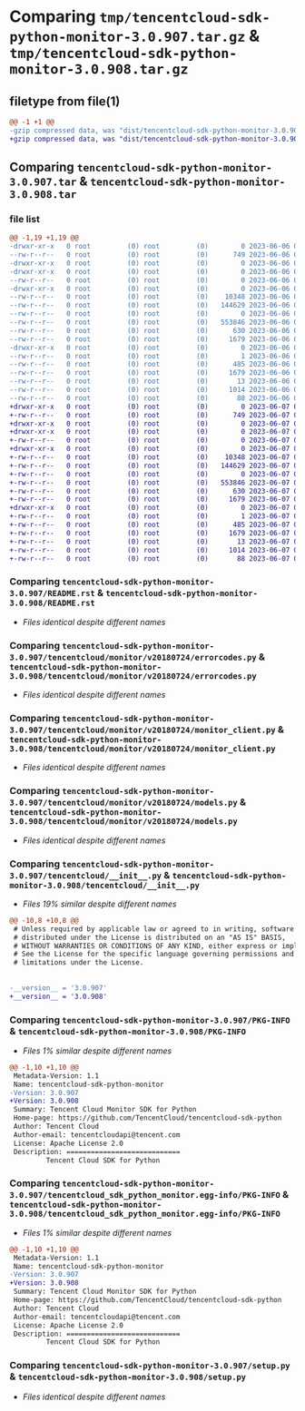 # Comparing `tmp/tencentcloud-sdk-python-monitor-3.0.907.tar.gz` & `tmp/tencentcloud-sdk-python-monitor-3.0.908.tar.gz`

## filetype from file(1)

```diff
@@ -1 +1 @@
-gzip compressed data, was "dist/tencentcloud-sdk-python-monitor-3.0.907.tar", last modified: Tue Jun  6 02:30:55 2023, max compression
+gzip compressed data, was "dist/tencentcloud-sdk-python-monitor-3.0.908.tar", last modified: Wed Jun  7 00:28:33 2023, max compression
```

## Comparing `tencentcloud-sdk-python-monitor-3.0.907.tar` & `tencentcloud-sdk-python-monitor-3.0.908.tar`

### file list

```diff
@@ -1,19 +1,19 @@
-drwxr-xr-x   0 root         (0) root         (0)        0 2023-06-06 02:30:55.000000 tencentcloud-sdk-python-monitor-3.0.907/
--rw-r--r--   0 root         (0) root         (0)      749 2023-06-06 02:30:55.000000 tencentcloud-sdk-python-monitor-3.0.907/README.rst
-drwxr-xr-x   0 root         (0) root         (0)        0 2023-06-06 02:30:55.000000 tencentcloud-sdk-python-monitor-3.0.907/tencentcloud/
-drwxr-xr-x   0 root         (0) root         (0)        0 2023-06-06 02:30:55.000000 tencentcloud-sdk-python-monitor-3.0.907/tencentcloud/monitor/
--rw-r--r--   0 root         (0) root         (0)        0 2023-06-06 02:30:55.000000 tencentcloud-sdk-python-monitor-3.0.907/tencentcloud/monitor/__init__.py
-drwxr-xr-x   0 root         (0) root         (0)        0 2023-06-06 02:30:55.000000 tencentcloud-sdk-python-monitor-3.0.907/tencentcloud/monitor/v20180724/
--rw-r--r--   0 root         (0) root         (0)    10348 2023-06-06 02:30:55.000000 tencentcloud-sdk-python-monitor-3.0.907/tencentcloud/monitor/v20180724/errorcodes.py
--rw-r--r--   0 root         (0) root         (0)   144629 2023-06-06 02:30:55.000000 tencentcloud-sdk-python-monitor-3.0.907/tencentcloud/monitor/v20180724/monitor_client.py
--rw-r--r--   0 root         (0) root         (0)        0 2023-06-06 02:30:55.000000 tencentcloud-sdk-python-monitor-3.0.907/tencentcloud/monitor/v20180724/__init__.py
--rw-r--r--   0 root         (0) root         (0)   553846 2023-06-06 02:30:55.000000 tencentcloud-sdk-python-monitor-3.0.907/tencentcloud/monitor/v20180724/models.py
--rw-r--r--   0 root         (0) root         (0)      630 2023-06-06 02:30:55.000000 tencentcloud-sdk-python-monitor-3.0.907/tencentcloud/__init__.py
--rw-r--r--   0 root         (0) root         (0)     1679 2023-06-06 02:30:55.000000 tencentcloud-sdk-python-monitor-3.0.907/PKG-INFO
-drwxr-xr-x   0 root         (0) root         (0)        0 2023-06-06 02:30:55.000000 tencentcloud-sdk-python-monitor-3.0.907/tencentcloud_sdk_python_monitor.egg-info/
--rw-r--r--   0 root         (0) root         (0)        1 2023-06-06 02:30:55.000000 tencentcloud-sdk-python-monitor-3.0.907/tencentcloud_sdk_python_monitor.egg-info/dependency_links.txt
--rw-r--r--   0 root         (0) root         (0)      485 2023-06-06 02:30:55.000000 tencentcloud-sdk-python-monitor-3.0.907/tencentcloud_sdk_python_monitor.egg-info/SOURCES.txt
--rw-r--r--   0 root         (0) root         (0)     1679 2023-06-06 02:30:55.000000 tencentcloud-sdk-python-monitor-3.0.907/tencentcloud_sdk_python_monitor.egg-info/PKG-INFO
--rw-r--r--   0 root         (0) root         (0)       13 2023-06-06 02:30:55.000000 tencentcloud-sdk-python-monitor-3.0.907/tencentcloud_sdk_python_monitor.egg-info/top_level.txt
--rw-r--r--   0 root         (0) root         (0)     1014 2023-06-06 02:30:55.000000 tencentcloud-sdk-python-monitor-3.0.907/setup.py
--rw-r--r--   0 root         (0) root         (0)       88 2023-06-06 02:30:55.000000 tencentcloud-sdk-python-monitor-3.0.907/setup.cfg
+drwxr-xr-x   0 root         (0) root         (0)        0 2023-06-07 00:28:33.000000 tencentcloud-sdk-python-monitor-3.0.908/
+-rw-r--r--   0 root         (0) root         (0)      749 2023-06-07 00:28:33.000000 tencentcloud-sdk-python-monitor-3.0.908/README.rst
+drwxr-xr-x   0 root         (0) root         (0)        0 2023-06-07 00:28:33.000000 tencentcloud-sdk-python-monitor-3.0.908/tencentcloud/
+drwxr-xr-x   0 root         (0) root         (0)        0 2023-06-07 00:28:33.000000 tencentcloud-sdk-python-monitor-3.0.908/tencentcloud/monitor/
+-rw-r--r--   0 root         (0) root         (0)        0 2023-06-07 00:28:33.000000 tencentcloud-sdk-python-monitor-3.0.908/tencentcloud/monitor/__init__.py
+drwxr-xr-x   0 root         (0) root         (0)        0 2023-06-07 00:28:33.000000 tencentcloud-sdk-python-monitor-3.0.908/tencentcloud/monitor/v20180724/
+-rw-r--r--   0 root         (0) root         (0)    10348 2023-06-07 00:28:33.000000 tencentcloud-sdk-python-monitor-3.0.908/tencentcloud/monitor/v20180724/errorcodes.py
+-rw-r--r--   0 root         (0) root         (0)   144629 2023-06-07 00:28:33.000000 tencentcloud-sdk-python-monitor-3.0.908/tencentcloud/monitor/v20180724/monitor_client.py
+-rw-r--r--   0 root         (0) root         (0)        0 2023-06-07 00:28:33.000000 tencentcloud-sdk-python-monitor-3.0.908/tencentcloud/monitor/v20180724/__init__.py
+-rw-r--r--   0 root         (0) root         (0)   553846 2023-06-07 00:28:33.000000 tencentcloud-sdk-python-monitor-3.0.908/tencentcloud/monitor/v20180724/models.py
+-rw-r--r--   0 root         (0) root         (0)      630 2023-06-07 00:28:33.000000 tencentcloud-sdk-python-monitor-3.0.908/tencentcloud/__init__.py
+-rw-r--r--   0 root         (0) root         (0)     1679 2023-06-07 00:28:33.000000 tencentcloud-sdk-python-monitor-3.0.908/PKG-INFO
+drwxr-xr-x   0 root         (0) root         (0)        0 2023-06-07 00:28:33.000000 tencentcloud-sdk-python-monitor-3.0.908/tencentcloud_sdk_python_monitor.egg-info/
+-rw-r--r--   0 root         (0) root         (0)        1 2023-06-07 00:28:33.000000 tencentcloud-sdk-python-monitor-3.0.908/tencentcloud_sdk_python_monitor.egg-info/dependency_links.txt
+-rw-r--r--   0 root         (0) root         (0)      485 2023-06-07 00:28:33.000000 tencentcloud-sdk-python-monitor-3.0.908/tencentcloud_sdk_python_monitor.egg-info/SOURCES.txt
+-rw-r--r--   0 root         (0) root         (0)     1679 2023-06-07 00:28:33.000000 tencentcloud-sdk-python-monitor-3.0.908/tencentcloud_sdk_python_monitor.egg-info/PKG-INFO
+-rw-r--r--   0 root         (0) root         (0)       13 2023-06-07 00:28:33.000000 tencentcloud-sdk-python-monitor-3.0.908/tencentcloud_sdk_python_monitor.egg-info/top_level.txt
+-rw-r--r--   0 root         (0) root         (0)     1014 2023-06-07 00:28:33.000000 tencentcloud-sdk-python-monitor-3.0.908/setup.py
+-rw-r--r--   0 root         (0) root         (0)       88 2023-06-07 00:28:33.000000 tencentcloud-sdk-python-monitor-3.0.908/setup.cfg
```

### Comparing `tencentcloud-sdk-python-monitor-3.0.907/README.rst` & `tencentcloud-sdk-python-monitor-3.0.908/README.rst`

 * *Files identical despite different names*

### Comparing `tencentcloud-sdk-python-monitor-3.0.907/tencentcloud/monitor/v20180724/errorcodes.py` & `tencentcloud-sdk-python-monitor-3.0.908/tencentcloud/monitor/v20180724/errorcodes.py`

 * *Files identical despite different names*

### Comparing `tencentcloud-sdk-python-monitor-3.0.907/tencentcloud/monitor/v20180724/monitor_client.py` & `tencentcloud-sdk-python-monitor-3.0.908/tencentcloud/monitor/v20180724/monitor_client.py`

 * *Files identical despite different names*

### Comparing `tencentcloud-sdk-python-monitor-3.0.907/tencentcloud/monitor/v20180724/models.py` & `tencentcloud-sdk-python-monitor-3.0.908/tencentcloud/monitor/v20180724/models.py`

 * *Files identical despite different names*

### Comparing `tencentcloud-sdk-python-monitor-3.0.907/tencentcloud/__init__.py` & `tencentcloud-sdk-python-monitor-3.0.908/tencentcloud/__init__.py`

 * *Files 19% similar despite different names*

```diff
@@ -10,8 +10,8 @@
 # Unless required by applicable law or agreed to in writing, software
 # distributed under the License is distributed on an "AS IS" BASIS,
 # WITHOUT WARRANTIES OR CONDITIONS OF ANY KIND, either express or implied.
 # See the License for the specific language governing permissions and
 # limitations under the License.
 
 
-__version__ = '3.0.907'
+__version__ = '3.0.908'
```

### Comparing `tencentcloud-sdk-python-monitor-3.0.907/PKG-INFO` & `tencentcloud-sdk-python-monitor-3.0.908/PKG-INFO`

 * *Files 1% similar despite different names*

```diff
@@ -1,10 +1,10 @@
 Metadata-Version: 1.1
 Name: tencentcloud-sdk-python-monitor
-Version: 3.0.907
+Version: 3.0.908
 Summary: Tencent Cloud Monitor SDK for Python
 Home-page: https://github.com/TencentCloud/tencentcloud-sdk-python
 Author: Tencent Cloud
 Author-email: tencentcloudapi@tencent.com
 License: Apache License 2.0
 Description: ============================
         Tencent Cloud SDK for Python
```

### Comparing `tencentcloud-sdk-python-monitor-3.0.907/tencentcloud_sdk_python_monitor.egg-info/PKG-INFO` & `tencentcloud-sdk-python-monitor-3.0.908/tencentcloud_sdk_python_monitor.egg-info/PKG-INFO`

 * *Files 1% similar despite different names*

```diff
@@ -1,10 +1,10 @@
 Metadata-Version: 1.1
 Name: tencentcloud-sdk-python-monitor
-Version: 3.0.907
+Version: 3.0.908
 Summary: Tencent Cloud Monitor SDK for Python
 Home-page: https://github.com/TencentCloud/tencentcloud-sdk-python
 Author: Tencent Cloud
 Author-email: tencentcloudapi@tencent.com
 License: Apache License 2.0
 Description: ============================
         Tencent Cloud SDK for Python
```

### Comparing `tencentcloud-sdk-python-monitor-3.0.907/setup.py` & `tencentcloud-sdk-python-monitor-3.0.908/setup.py`

 * *Files identical despite different names*

